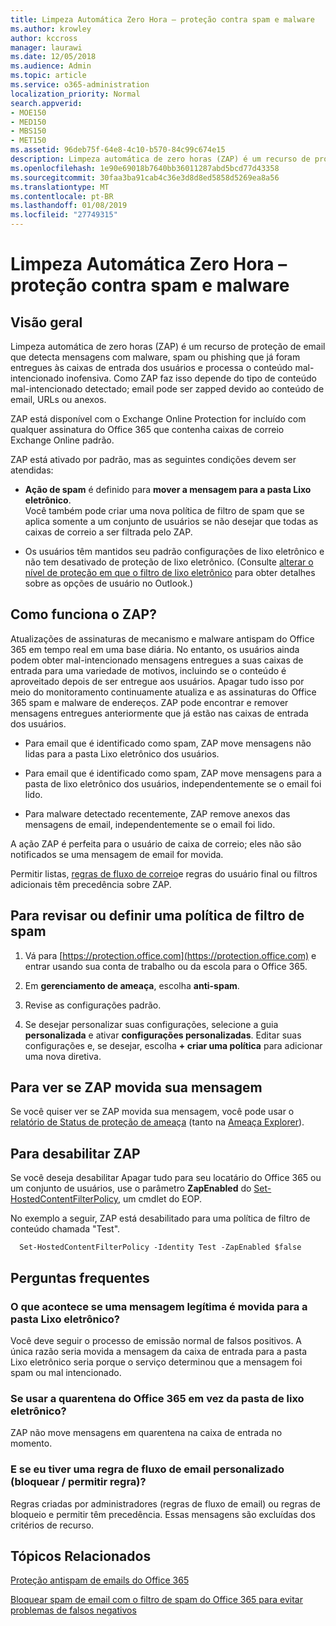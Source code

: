 ```yaml
---
title: Limpeza Automática Zero Hora – proteção contra spam e malware
ms.author: krowley
author: kccross
manager: laurawi
ms.date: 12/05/2018
ms.audience: Admin
ms.topic: article
ms.service: o365-administration
localization_priority: Normal
search.appverid:
- MOE150
- MED150
- MBS150
- MET150
ms.assetid: 96deb75f-64e8-4c10-b570-84c99c674e15
description: Limpeza automática de zero horas (ZAP) é um recurso de proteção de email que detecta mensagens com spam ou malware que já foram entregues às caixas de entrada dos usuários e processa o conteúdo mal-intencionado inofensiva. Como ZAP faz isso depende do tipo de conteúdo mal-intencionado detectado.
ms.openlocfilehash: 1e90e69018b7640bb36011287abd5bcd77d43358
ms.sourcegitcommit: 30faa3ba91cab4c36e3d8d8ed5858d5269ea8a56
ms.translationtype: MT
ms.contentlocale: pt-BR
ms.lasthandoff: 01/08/2019
ms.locfileid: "27749315"
---
```

# <a name="zero-hour-auto-purge---protection-against-spam-and-malware"></a>Limpeza Automática Zero Hora – proteção contra spam e malware

## <a name="overview"></a>Visão geral

Limpeza automática de zero horas (ZAP) é um recurso de proteção de email que detecta mensagens com malware, spam ou phishing que já foram entregues às caixas de entrada dos usuários e processa o conteúdo mal-intencionado inofensiva. Como ZAP faz isso depende do tipo de conteúdo mal-intencionado detectado; email pode ser zapped devido ao conteúdo de email, URLs ou anexos.
  
ZAP está disponível com o Exchange Online Protection for incluído com qualquer assinatura do Office 365 que contenha caixas de correio Exchange Online padrão.

ZAP está ativado por padrão, mas as seguintes condições devem ser atendidas:
  
- **Ação de spam** é definido para **mover a mensagem para a pasta Lixo eletrônico**. <br/>Você também pode criar uma nova política de filtro de spam que se aplica somente a um conjunto de usuários se não desejar que todas as caixas de correio a ser filtrada pelo ZAP.

- Os usuários têm mantidos seu padrão configurações de lixo eletrônico e não tem desativado de proteção de lixo eletrônico. (Consulte [alterar o nível de proteção em que o filtro de lixo eletrônico](https://support.office.com/article/change-the-level-of-protection-in-the-junk-email-filter-e89c12d8-9d61-4320-8c57-d982c8d52f6b) para obter detalhes sobre as opções de usuário no Outlook.) 
  
## <a name="how-does-zap-work"></a>Como funciona o ZAP?

Atualizações de assinaturas de mecanismo e malware antispam do Office 365 em tempo real em uma base diária. No entanto, os usuários ainda podem obter mal-intencionado mensagens entregues a suas caixas de entrada para uma variedade de motivos, incluindo se o conteúdo é aproveitado depois de ser entregue aos usuários. Apagar tudo isso por meio do monitoramento continuamente atualiza e as assinaturas do Office 365 spam e malware de endereços. ZAP pode encontrar e remover mensagens entregues anteriormente que já estão nas caixas de entrada dos usuários. 

- Para email que é identificado como spam, ZAP move mensagens não lidas para a pasta Lixo eletrônico dos usuários. 

- Para email que é identificado como spam, ZAP move mensagens para a pasta de lixo eletrônico dos usuários, independentemente se o email foi lido.

- Para malware detectado recentemente, ZAP remove anexos das mensagens de email, independentemente se o email foi lido. 
  
A ação ZAP é perfeita para o usuário de caixa de correio; eles não são notificados se uma mensagem de email for movida.
  
Permitir listas, [regras de fluxo de correio](https://go.microsoft.com/fwlink/p/?LinkId=722755)e regras do usuário final ou filtros adicionais têm precedência sobre ZAP.
  
## <a name="to-review-or-set-up-a-spam-filter-policy"></a>Para revisar ou definir uma política de filtro de spam
  
1. Vá para [https://protection.office.com](https://protection.office.com) e entrar usando sua conta de trabalho ou da escola para o Office 365.

2. Em **gerenciamento de ameaça**, escolha **anti-spam**.

3. Revise as configurações padrão. 

4. Se desejar personalizar suas configurações, selecione a guia **personalizada** e ativar **configurações personalizadas**. Editar suas configurações e, se desejar, escolha **+ criar uma política** para adicionar uma nova diretiva. 
    
## <a name="to-see-if-zap-moved-your-message"></a>Para ver se ZAP movida sua mensagem

Se você quiser ver se ZAP movida sua mensagem, você pode usar o [relatório de Status de proteção de ameaça](view-email-security-reports.md#threat-protection-status-report) (tanto na [Ameaça Explorer](use-explorer-in-security-and-compliance.md)).
    
## <a name="to-disable-zap"></a>Para desabilitar ZAP
  
Se você deseja desabilitar Apagar tudo para seu locatário do Office 365 ou um conjunto de usuários, use o parâmetro **ZapEnabled** do [Set-HostedContentFilterPolicy](https://go.microsoft.com/fwlink/p/?LinkId=722758), um cmdlet do EOP.
    
No exemplo a seguir, ZAP está desabilitado para uma política de filtro de conteúdo chamada "Test".
    
```
  Set-HostedContentFilterPolicy -Identity Test -ZapEnabled $false
```

## <a name="faq"></a>Perguntas frequentes

### <a name="what-happens-if-a-legitimate-message-is-moved-to-the-junk-mail-folder"></a>O que acontece se uma mensagem legítima é movida para a pasta Lixo eletrônico?
  
Você deve seguir o processo de emissão normal de falsos positivos. A única razão seria movida a mensagem da caixa de entrada para a pasta Lixo eletrônico seria porque o serviço determinou que a mensagem foi spam ou mal intencionado.
  
### <a name="what-if-i-use-the-office-365-quarantine-instead-of-the-junk-mail-folder"></a>Se usar a quarentena do Office 365 em vez da pasta de lixo eletrônico?
  
ZAP não move mensagens em quarentena na caixa de entrada no momento.
  
### <a name="what-if-i-have-a-custom-mail-flow-rule-block-allow-rule"></a>E se eu tiver uma regra de fluxo de email personalizado (bloquear / permitir regra)?
  
Regras criadas por administradores (regras de fluxo de email) ou regras de bloqueio e permitir têm precedência. Essas mensagens são excluídas dos critérios de recurso.
  
## <a name="related-topics"></a>Tópicos Relacionados

[Proteção antispam de emails do Office 365](anti-spam-protection.md)
  
[Bloquear spam de email com o filtro de spam do Office 365 para evitar problemas de falsos negativos](block-email-spam-to-prevent-false-negatives.md)
  

